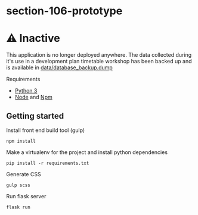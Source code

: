 # section-106-prototype

# ⚠️ Inactive

This application is no longer deployed anywhere. The data collected during it's use in a development plan timetable workshop has
been backed up and is available in [data/database_backup.dump](data/database_backup.dump)


Requirements

- [Python 3](https://www.python.org/)
- [Node](https://nodejs.org/en/) and [Npm](https://www.npmjs.com/)

Getting started
---------------

Install front end build tool (gulp)

    npm install

Make a virtualenv for the project and install python dependencies

    pip install -r requirements.txt

Generate CSS

    gulp scss

Run flask server

    flask run

